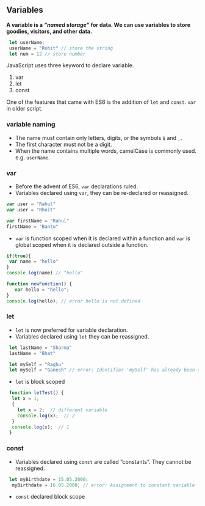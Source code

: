 ## Variables

**A variable is a *“named storage”* for data. We can use variables to store goodies, visitors, and other data.**

```js
 let userName;
 userName = "Rohit" // store the string
 let num = 12 // store number
``` 

JavaScript uses three keyword to declare variable.

1. var
2. let 
3. const

One of the features that came with ES6 is the addition of `let` and `const`. `var` in older script.

### variable naming

* The name must contain only letters, digits, or the symbols `$` and `_`.
* The first character must not be a digit.
* When the name contains multiple words, camelCase is commonly used. e.g. `userName`.

### var

 * Before the advent of ES6, `var` declarations ruled.
 * Variables declared using `var`, they can be re-declared or reassigned.
 ```js
 var user = "Rahul"
 var user = "Rhoit"

 var firstName = "Rahul"
 firstName = "Bantu"
 ```
 * `var` is function scoped when it is declared within a function and `var` is global scoped when it is declared outside a function.

 ```js 
if(true){
  var name = "hello"
}
console.log(name) // "hello"

function newFunction() {
    var hello = "hello";
} 
console.log(hello); // error hello is not defined
  ```
 

### let 

 * `let` is now preferred for variable declaration.
 * Variables declared using `let` they can be reassigned.
 ```js
  let lastName = "Sharma"
  lastName = "Bhat"

  let mySelf = "Raghu"
  let mySelf = "Ganesh" // error: Identifier 'mySelf' has already been declared
  ```
  * `let` is block scoped

```js
 function letTest() {
  let x = 1;
  {
    let x = 2;  // different variable
    console.log(x);  // 2
  }
  console.log(x);  // 1
 }
```

### const

 * Variables declared using `const` are called “constants”. They cannot be reassigned.
  ```js 
   let myBirthdate = 15.05.2000;
    myBirthdate = 16.05.2000; // error: Assignment to constant variable
  ```  
 * `const` declared block scope
